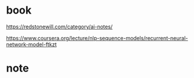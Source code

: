 # book

https://redstonewill.com/category/ai-notes/

https://www.coursera.org/lecture/nlp-sequence-models/recurrent-neural-network-model-ftkzt



# note




